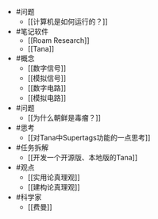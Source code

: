 - #问题
	- [[计算机是如何运行的？]]
- #笔记软件
	- [[Roam Research]]
	- [[Tana]]
- #概念
	- [[数字信号]]
	- [[模拟信号]]
	- [[数字电路]]
	- [[模拟电路]]
- #问题
	- [[为什么朝鲜是毒瘤？]]
- #思考
	- [[对Tana中Supertags功能的一点思考]]
- #任务拆解
	- [[开发一个开源版、本地版的Tana]]
- #观点
	- [[实用论真理观]]
	- [[建构论真理观]]
- #科学家
	- [[费曼]]